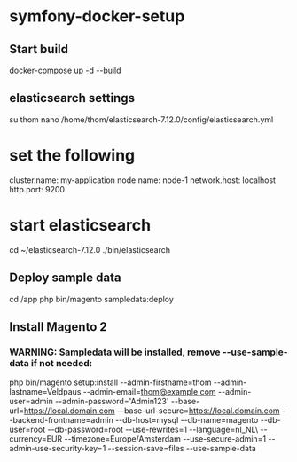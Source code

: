 # symfony-docker-setup

## Start build 
docker-compose up -d --build

## elasticsearch settings
su thom
nano /home/thom/elasticsearch-7.12.0/config/elasticsearch.yml

# set the following
cluster.name: my-application
node.name: node-1
network.host: localhost
http.port: 9200

# start elasticsearch
cd ~/elasticsearch-7.12.0
./bin/elasticsearch

## Deploy sample data
cd /app
php bin/magento sampledata:deploy

## Install Magento 2
### WARNING: Sampledata will be installed, remove --use-sample-data if not needed:
php bin/magento setup:install --admin-firstname=thom --admin-lastname=Veldpaus --admin-email=thom@example.com  --admin-user=admin --admin-password='Admin123'  --base-url=https://local.domain.com --base-url-secure=https://local.domain.com --backend-frontname=admin --db-host=mysql --db-name=magento --db-user=root --db-password=root  --use-rewrites=1 --language=nl_NL\ --currency=EUR --timezone=Europe/Amsterdam --use-secure-admin=1 --admin-use-security-key=1 --session-save=files --use-sample-data



